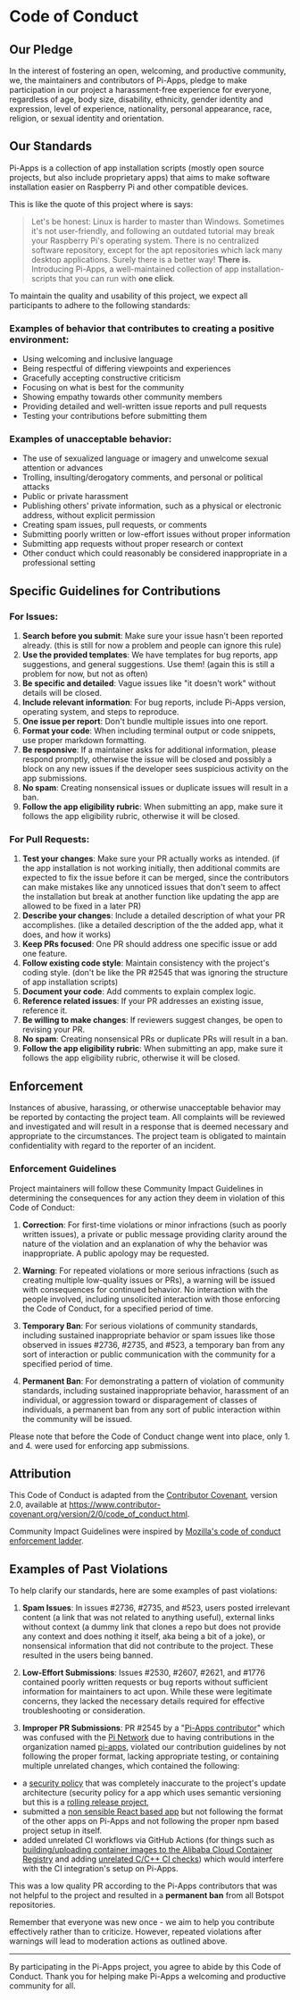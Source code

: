 # Code of Conduct

## Our Pledge

In the interest of fostering an open, welcoming, and productive community, we, the maintainers and contributors of Pi-Apps, pledge to make participation in our project a harassment-free experience for everyone, regardless of age, body size, disability, ethnicity, gender identity and expression, level of experience, nationality, personal appearance, race, religion, or sexual identity and orientation.

## Our Standards

Pi-Apps is a collection of app installation scripts (mostly open source projects, but also include proprietary apps) that aims to make software installation easier on Raspberry Pi and other compatible devices.

This is like the quote of this project where is says:
> Let's be honest: Linux is harder to master than Windows. Sometimes it's not user-friendly, and following an outdated tutorial may break your Raspberry Pi's operating system.
> There is no centralized software repository, except for the apt repositories which lack many desktop applications.
> Surely there is a better way! **There is.**
> Introducing Pi-Apps, a well-maintained collection of app installation-scripts that you can run with **one click**.

To maintain the quality and usability of this project, we expect all participants to adhere to the following standards:

### Examples of behavior that contributes to creating a positive environment:

* Using welcoming and inclusive language
* Being respectful of differing viewpoints and experiences
* Gracefully accepting constructive criticism
* Focusing on what is best for the community
* Showing empathy towards other community members
* Providing detailed and well-written issue reports and pull requests
* Testing your contributions before submitting them

### Examples of unacceptable behavior:

* The use of sexualized language or imagery and unwelcome sexual attention or advances
* Trolling, insulting/derogatory comments, and personal or political attacks
* Public or private harassment
* Publishing others' private information, such as a physical or electronic address, without explicit permission
* Creating spam issues, pull requests, or comments
* Submitting poorly written or low-effort issues without proper information
* Submitting app requests without proper research or context
* Other conduct which could reasonably be considered inappropriate in a professional setting

## Specific Guidelines for Contributions

### For Issues:

1. **Search before you submit**: Make sure your issue hasn't been reported already. (this is still for now a problem and people can ignore this rule)
2. **Use the provided templates**: We have templates for bug reports, app suggestions, and general suggestions. Use them! (again this is still a problem for now, but not as often)
3. **Be specific and detailed**: Vague issues like "it doesn't work" without details will be closed.
4. **Include relevant information**: For bug reports, include Pi-Apps version, operating system, and steps to reproduce.
5. **One issue per report**: Don't bundle multiple issues into one report.
6. **Format your code**: When including terminal output or code snippets, use proper markdown formatting.
7. **Be responsive**: If a maintainer asks for additional information, please respond promptly, otherwise the issue will be closed and possibly a block on any new issues if the developer sees suspicious activity on the app submissions.
8. **No spam**: Creating nonsensical issues or duplicate issues will result in a ban.
9. **Follow the app eligibility rubric**: When submitting an app, make sure it follows the app eligibility rubric, otherwise it will be closed.

### For Pull Requests:

1. **Test your changes**: Make sure your PR actually works as intended. (if the app installation is not working initially, then additional commits are expected to fix the issue before it can be merged, since the contributors can make mistakes like any unnoticed issues that don't seem to affect the installation but break at another function like updating the app are allowed to be fixed in a later PR)
2. **Describe your changes**: Include a detailed description of what your PR accomplishes. (like a detailed description of the the added app, what it does, and how it works)
3. **Keep PRs focused**: One PR should address one specific issue or add one feature.
4. **Follow existing code style**: Maintain consistency with the project's coding style. (don't be like the PR #2545 that was ignoring the structure of app installation scripts)
5. **Document your code**: Add comments to explain complex logic.
6. **Reference related issues**: If your PR addresses an existing issue, reference it.
7. **Be willing to make changes**: If reviewers suggest changes, be open to revising your PR.
8. **No spam**: Creating nonsensical PRs or duplicate PRs will result in a ban.
9. **Follow the app eligibility rubric**: When submitting an app, make sure it follows the app eligibility rubric, otherwise it will be closed.

## Enforcement

Instances of abusive, harassing, or otherwise unacceptable behavior may be reported by contacting the project team. All complaints will be reviewed and investigated and will result in a response that is deemed necessary and appropriate to the circumstances. The project team is obligated to maintain confidentiality with regard to the reporter of an incident.

### Enforcement Guidelines

Project maintainers will follow these Community Impact Guidelines in determining the consequences for any action they deem in violation of this Code of Conduct:

1. **Correction**: For first-time violations or minor infractions (such as poorly written issues), a private or public message providing clarity around the nature of the violation and an explanation of why the behavior was inappropriate. A public apology may be requested.

2. **Warning**: For repeated violations or more serious infractions (such as creating multiple low-quality issues or PRs), a warning will be issued with consequences for continued behavior. No interaction with the people involved, including unsolicited interaction with those enforcing the Code of Conduct, for a specified period of time.

3. **Temporary Ban**: For serious violations of community standards, including sustained inappropriate behavior or spam issues like those observed in issues #2736, #2735, and #523, a temporary ban from any sort of interaction or public communication with the community for a specified period of time.

4. **Permanent Ban**: For demonstrating a pattern of violation of community standards, including sustained inappropriate behavior, harassment of an individual, or aggression toward or disparagement of classes of individuals, a permanent ban from any sort of public interaction within the community will be issued.

Please note that before the Code of Conduct change went into place, only 1. and 4. were used for enforcing app submissions.

## Attribution

This Code of Conduct is adapted from the [Contributor Covenant](https://www.contributor-covenant.org), version 2.0, available at https://www.contributor-covenant.org/version/2/0/code_of_conduct.html.

Community Impact Guidelines were inspired by [Mozilla's code of conduct enforcement ladder](https://github.com/mozilla/diversity).

## Examples of Past Violations

To help clarify our standards, here are some examples of past violations:

1. **Spam Issues**: In issues #2736, #2735, and #523, users posted irrelevant content (a link that was not related to anything useful), external links without context (a dummy link that clones a repo but does not provide any context and does nothing it itself, aka being a bit of a joke), or nonsensical information that did not contribute to the project. These resulted in the users being banned.

2. **Low-Effort Submissions**: Issues #2530, #2607, #2621, and #1776 contained poorly written requests or bug reports without sufficient information for maintainers to act upon. While these were legitimate concerns, they lacked the necessary details required for effective troubleshooting or consideration.

3. **Improper PR Submissions**: PR #2545 by a "[Pi-Apps contributor](https://github.com/Botspot/pi-apps/pull/2545#issuecomment-1926156751)" which was confused with the [Pi Network](https://minepi.com) due to having contributions in the organization named [pi-apps](https://github.com/pi-apps), violated our contribution guidelines by not following the proper format, lacking appropriate testing, or containing multiple unrelated changes, which contained the following: 
- a [security policy](https://github.com/KOSASIH/pi-apps/blob/patch-1/SECURITY.md) that was completely inaccurate to the project's update architecture (security policy for a app which uses semantic versioning but this is a [rolling release project](https://github.com/Botspot/pi-apps/pull/2429#issuecomment-1683983116),
- submitted a [non sensible React based app](https://github.com/KOSASIH/pi-apps/tree/4a79d6bf2744eb3491502328be394467623cc975/apps/PiGenesis) but not following the format of the other apps on Pi-Apps and not following the proper npm based project setup in itself.
- added unrelated CI workflows via GitHub Actions (for things such as [building/uploading container images to the Alibaba Cloud Container Registry](https://github.com/KOSASIH/pi-apps/blob/4a79d6bf2744eb3491502328be394467623cc975/.github/workflows/alibabacloud.yml) and adding [unrelated C/C++ CI checks](https://github.com/KOSASIH/pi-apps/blob/4a79d6bf2744eb3491502328be394467623cc975/.github/workflows/c-cpp.yml)) which would interfere with the CI integration's setup on Pi-Apps.

This was a low quality PR according to the Pi-Apps contributors that was not helpful to the project and resulted in a **permanent ban** from all Botspot repositories.

Remember that everyone was new once - we aim to help you contribute effectively rather than to criticize. However, repeated violations after warnings will lead to moderation actions as outlined above.

---

By participating in the Pi-Apps project, you agree to abide by this Code of Conduct. Thank you for helping make Pi-Apps a welcoming and productive community for all. 
